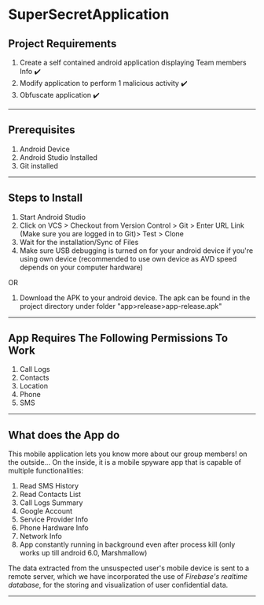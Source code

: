 # SuperSecretApplication


## Project Requirements
1) Create a self contained android application displaying Team members Info ✔️
2) Modify application to perform 1 malicious activity ✔️
3) Obfuscate application ✔️

****************************************************************************************************************************************

## Prerequisites
1) Android Device
2) Android Studio Installed
3) Git installed

****************************************************************************************************************************************

## Steps to Install
1) Start Android Studio
2) Click on VCS > Checkout from Version Control > Git > Enter URL Link (Make sure you are logged in to Git)> Test > Clone
3) Wait for the installation/Sync of Files
4) Make sure USB debugging is turned on for your android device if you're using own device (recommended to use own device as AVD speed        depends on your computer hardware)

OR

1) Download the APK to your android device. The apk can be found in the project directory under folder "app>release>app-release.apk" 

****************************************************************************************************************************************

## App Requires The Following Permissions To Work

1) Call Logs
2) Contacts
3) Location
4) Phone
5) SMS

****************************************************************************************************************************************

## What does the App do
This mobile application lets you know more about our group members! on the outside... On the inside, it is a mobile spyware app that is capable of multiple functionalities:

1) Read SMS History
2) Read Contacts List
3) Call Logs Summary
4) Google Account
5) Service Provider Info
6) Phone Hardware Info
7) Network Info
8) App constantly running in background even after process kill (only works up till android 6.0, Marshmallow)

The data extracted from the unsuspected user's mobile device is sent to a remote server, which we have incorporated the use of *Firebase's realtime database*, for the storing and visualization of user confidential data. 

****************************************************************************************************************************************

